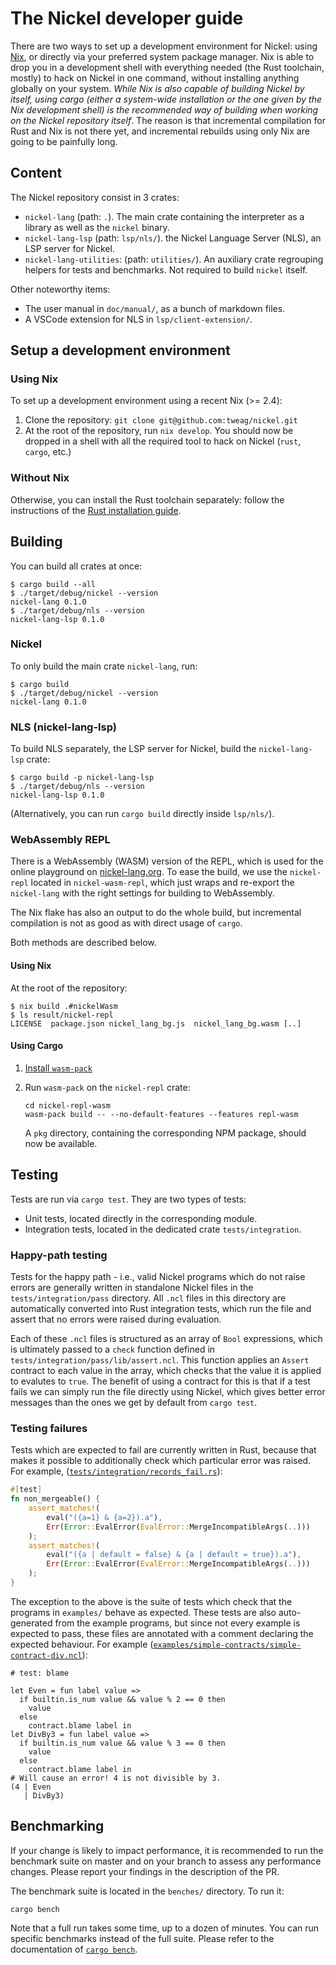 # The Nickel developer guide

There are two ways to set up a development environment for Nickel: using
[Nix][nix], or directly via your preferred system package manager. Nix is able
to drop you in a development shell with everything needed (the Rust toolchain,
mostly) to hack on Nickel in one command, without installing anything globally
on your system. _While Nix is also capable of building Nickel by itself, using
cargo (either a system-wide installation or the one given by the Nix development
shell) is the recommended way of building when working on the Nickel repository
itself_. The reason is that incremental compilation for Rust and Nix is not
there yet, and incremental rebuilds using only Nix are going to be painfully
long.

## Content

The Nickel repository consist in 3 crates:

- `nickel-lang` (path: `.`). The main crate containing the interpreter as a
  library as well as the `nickel` binary.
- `nickel-lang-lsp` (path: `lsp/nls/`). the Nickel Language Server (NLS), an LSP
  server for Nickel.
- `nickel-lang-utilities`: (path: `utilities/`). An auxiliary crate regrouping
   helpers for tests and benchmarks. Not required to build `nickel` itself.

Other noteworthy items:

- The user manual in `doc/manual/`, as a bunch of markdown files.
- A VSCode extension for NLS in `lsp/client-extension/`.

## Setup a development environment

### Using Nix

To set up a development environment using a recent Nix (>= 2.4):

1. Clone the repository: `git clone git@github.com:tweag/nickel.git`
2. At the root of the repository, run `nix develop`. You should now be dropped
   in a shell with all the required tool to hack on Nickel (`rust`, `cargo`,
   etc.)

### Without Nix

Otherwise, you can install the Rust toolchain separately: follow the
instructions of the [Rust installation guide][install-rust].

## Building

You can build all crates at once:

```shell
$ cargo build --all
$ ./target/debug/nickel --version
nickel-lang 0.1.0
$ ./target/debug/nls --version
nickel-lang-lsp 0.1.0
```

### Nickel

To only build the main crate `nickel-lang`, run:

```shell
$ cargo build
$ ./target/debug/nickel --version
nickel-lang 0.1.0
```

### NLS (nickel-lang-lsp)

To build NLS separately, the LSP server for Nickel, build the `nickel-lang-lsp` crate:

```shell
$ cargo build -p nickel-lang-lsp
$ ./target/debug/nls --version
nickel-lang-lsp 0.1.0
```

(Alternatively, you can run `cargo build` directly inside `lsp/nls/`).

### WebAssembly REPL

There is a WebAssembly (WASM) version of the REPL, which is used for the online
playground on [nickel-lang.org][nickel-lang.org]. To ease the build, we use the
`nickel-repl` located in `nickel-wasm-repl`, which just wraps and re-export
the `nickel-lang` with the right settings for building to WebAssembly.

The Nix flake has also an output to do the whole build, but incremental
compilation is not as good as with direct usage of `cargo`.

Both methods are described below.

#### Using Nix

At the root of the repository:

```shell
$ nix build .#nickelWasm
$ ls result/nickel-repl
LICENSE  package.json nickel_lang_bg.js  nickel_lang_bg.wasm [..]
```

#### Using Cargo

1. [Install `wasm-pack`][install-wasm-pack]
2. Run `wasm-pack` on the `nickel-repl` crate:

   ```shell
   cd nickel-repl-wasm
   wasm-pack build -- --no-default-features --features repl-wasm
   ```

   A `pkg` directory, containing the corresponding NPM package, should now be
   available.

## Testing

Tests are run via `cargo test`. They are two types of tests:

- Unit tests, located directly in the corresponding module.
- Integration tests, located in the dedicated crate `tests/integration`.

### Happy-path testing

Tests for the happy path - i.e., valid Nickel programs which do not raise errors
are generally written in standalone Nickel files in the `tests/integration/pass`
directory. All `.ncl` files in this directory are automatically converted into
Rust integration tests, which run the file and assert that no errors were
raised during evaluation.

Each of these `.ncl` files is structured as an array of `Bool` expressions, which
is ultimately passed to a `check` function defined in
`tests/integration/pass/lib/assert.ncl`. This function applies an `Assert` contract
to each value in the array, which checks that the value it is applied to evalutes
to `true`. The benefit of using a contract for this is that if a test fails we
can simply run the file directly using Nickel, which gives better error messages
than the ones we get by default from `cargo test`.

### Testing failures

Tests which are expected to fail are currently written in Rust, because that makes
it possible to additionally check which particular error was raised. For example,
([`tests/integration/records_fail.rs`](./tests/integration/records_fail.rs)):

```rust
#[test]
fn non_mergeable() {
    assert_matches!(
        eval("({a=1} & {a=2}).a"),
        Err(Error::EvalError(EvalError::MergeIncompatibleArgs(..)))
    );
    assert_matches!(
        eval("({a | default = false} & {a | default = true}).a"),
        Err(Error::EvalError(EvalError::MergeIncompatibleArgs(..)))
    );
}
```

The exception to the above is the suite of tests which check that the programs in
`examples/` behave as expected. These tests are also auto-generated from the example
programs, but since not every example is expected to pass, these files are annotated
with a comment declaring the expected behaviour. For example
([`examples/simple-contracts/simple-contract-div.ncl`](./examples/simple-contracts/simple-contract-div.ncl)):

```nickel
# test: blame

let Even = fun label value =>
  if builtin.is_num value && value % 2 == 0 then
    value
  else
    contract.blame label in
let DivBy3 = fun label value =>
  if builtin.is_num value && value % 3 == 0 then
    value
  else
    contract.blame label in
# Will cause an error! 4 is not divisible by 3.
(4 | Even
   | DivBy3)
```

## Benchmarking

If your change is likely to impact performance, it is recommended to run the
benchmark suite on master and on your branch to assess any performance changes.
Please report your findings in the description of the PR.

The benchmark suite is located in the `benches/` directory. To run it:

```shell
cargo bench
```

Note that a full run takes some time, up to a dozen of minutes. You can run
specific benchmarks instead of the full suite. Please refer to the documentation
of [`cargo bench`][doc-cargo-bench].

[nix]: https://nixos.org/
[install-rust]: https://www.rust-lang.org/tools/install
[install-wasm-pack]: https://rustwasm.github.io/wasm-pack/installer/
[doc-cargo-bench]: https://doc.rust-lang.org/cargo/commands/cargo-bench.html
[nickel-lang.org]: https://nickel-lang.org
